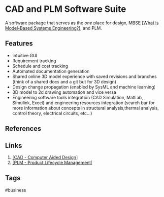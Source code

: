 # CAD and PLM Software Suite

A software package that serves as the *one* place for design, MBSE [\[What is Model-Based Systems Engineering?\]](../202110052023), and PLM.


## Features
* Intuitive GUI  
* Requirement tracking  
* Schedule and cost tracking  
* Automated documentation generation  
* Shared online 3D model experience with saved revisions and branches (think of a shared docs and a git but for 3D design)  
* Design change propagation (enabled by SysML and machine learning)  
* 3D model to 2d drawing automation and vice versa  
* Engineering software tools integration (CAD Simulation, MatLab, Simulink, Excel) and engineering resources integration (search bar for more information about concepts in structural analysis,thermal analysis, control theory, electrical circuits, etc...)  

## References

## Links
1. [\[CAD - Computer Aided Design\]](../202203182205)  
2. [\[PLM - Product Lifecycle Management\]](../202203182210)  
## Tags
#business

